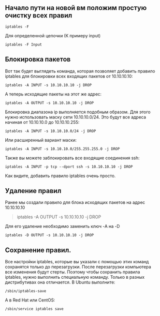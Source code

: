## Начало пути на новой вм положим простую очистку всех правил
```console
iptables -F
```

Для определенной цепочки (К примеру input)

```console
iptables -F Input
```

## Блокировка пакетов

Вот так будет выглядеть команда, которая позволяет добавить правило iptables для блокировки всех входящих пакетов от 10.10.10.10:
```console
iptables -A INPUT -s 10.10.10.10 -j DROP
```
А теперь исходящие пакеты на этот же адрес:
```console
iptables -A OUTPUT -s 10.10.10.10 -j DROP
```
Блокировка диапазона ip выполняется подобным образом. Для этого нужно использовать маску сети 10.10.10.0/24. Это будут все адреса начиная от 10.10.10.0 до 10.10.10.255:
```console
iptables -A INPUT -s 10.10.10.0/24 -j DROP
```

Или расширенный вариант маски:
```console
iptables -A INPUT -s 10.10.10.0/255.255.255.0 -j DROP
```

Также вы можете заблокировать все входящие соединения ssh:
```console
iptables -A INPUT -p tcp --dport ssh -s 10.10.10.10 -j DROP
```

Как видите, добавить правило iptables очень просто.

## Удаление правил
Ранее мы создали правило для блока исходящих пакетов на адрес 10.10.10.10
>iptables -A OUTPUT -s 10.10.10.10 -j DROP

Для его удаление необходимо заменить ключ -A на -D
```console
iptables -D OUTPUT -s 10.10.10.10 -j DROP
```
## Сохранение правил.

Все настройки iptables, которые вы указали с помощью этих команд сохранятся только до перезагрузки. После перезагрузки компьютера все изменения будут стерты. Поэтому чтобы сохранить правила iptables, нужно выполнить специальную команду. Только в разных дистрибутивах она отличается. В Ubuntu выполните:

```console
/sbin/iptables-save
```

А в Red Hat или CentOS:
```console
/sbin/service iptables save
```